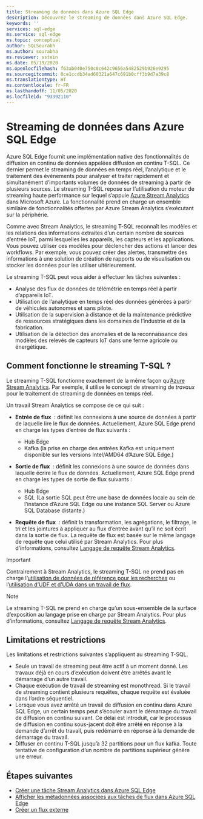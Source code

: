 ```yaml
---
title: Streaming de données dans Azure SQL Edge
description: Découvrez le streaming de données dans Azure SQL Edge.
keywords: ''
services: sql-edge
ms.service: sql-edge
ms.topic: conceptual
author: SQLSourabh
ms.author: sourabha
ms.reviewer: sstein
ms.date: 05/19/2020
ms.openlocfilehash: f63ab040e750c0c642c9656a5482529b926e9295
ms.sourcegitcommit: 0ce1ccdb34ad60321a647c691b0cff3b9d7a39c8
ms.translationtype: HT
ms.contentlocale: fr-FR
ms.lasthandoff: 11/05/2020
ms.locfileid: "93392110"
---
```

# <a name="data-streaming-in-azure-sql-edge"></a>Streaming de données dans Azure SQL Edge

Azure SQL Edge fournit une implémentation native des fonctionnalités de diffusion en continu de données appelées diffusion en continu T-SQL. Ce dernier permet le streaming de données en temps réel, l’analytique et le traitement des événements pour analyser et traiter rapidement et simultanément d’importants volumes de données de streaming à partir de plusieurs sources. Le streaming T-SQL repose sur l’utilisation du moteur de streaming haute performance sur lequel s’appuie [Azure Stream Analytics](../stream-analytics/stream-analytics-introduction.md) dans Microsoft Azure. La fonctionnalité prend en charge un ensemble similaire de fonctionnalités offertes par Azure Stream Analytics s’exécutant sur la périphérie.

Comme avec Stream Analytics, le streaming T-SQL reconnaît les modèles et les relations des informations extraites d’un certain nombre de sources d’entrée IoT, parmi lesquelles les appareils, les capteurs et les applications. Vous pouvez utiliser ces modèles pour déclencher des actions et lancer des workflows. Par exemple, vous pouvez créer des alertes, transmettre des informations à une solution de création de rapports ou de visualisation ou stocker les données pour les utiliser ultérieurement. 

Le streaming T-SQL peut vous aider à effectuer les tâches suivantes :

* Analyse des flux de données de télémétrie en temps réel à partir d’appareils IoT.
* Utilisation de l’analytique en temps réel des données générées à partir de véhicules autonomes et sans pilote.
* Utilisation de la supervision à distance et de la maintenance prédictive de ressources stratégiques dans les domaines de l’industrie et de la fabrication.
* Utilisation de la détection des anomalies et de la reconnaissance des modèles des relevés de capteurs IoT dans une ferme agricole ou énergétique.

## <a name="how-does-t-sql-streaming-work"></a>Comment fonctionne le streaming T-SQL ?

Le streaming T-SQL fonctionne exactement de la même façon qu’[Azure Stream Analytics](../stream-analytics/stream-analytics-introduction.md#how-does-stream-analytics-work). Par exemple, il utilise le concept de streaming de *travaux* pour le traitement de streaming de données en temps réel. 

Un travail Stream Analytics se compose de ce qui suit :

- **Entrée de flux**  : définit les connexions à une source de données à partir de laquelle lire le flux de données. Actuellement, Azure SQL Edge prend en charge les types d’entrée de flux suivants :
    - Hub Edge
    - Kafka (la prise en charge des entrées Kafka est uniquement disponible sur les versions Intel/AMD64 d’Azure SQL Edge.)

- **Sortie de flux**  : définit les connexions à une source de données dans laquelle écrire le flux de données. Actuellement, Azure SQL Edge prend en charge les types de sortie de flux suivants :
    - Hub Edge
    - SQL (La sortie SQL peut être une base de données locale au sein de l’instance d’Azure SQL Edge ou une instance SQL Server ou Azure SQL Database distante.) 

- **Requête de flux**  : définit la transformation, les agrégations, le filtrage, le tri et les jointures à appliquer au flux d’entrée avant qu’il ne soit écrit dans la sortie de flux. La requête de flux est basée sur le même langage de requête que celui utilisé par Stream Analytics. Pour plus d’informations, consultez [Langage de requête Stream Analytics](/stream-analytics-query/stream-analytics-query-language-reference).

> [!IMPORTANT]
> Contrairement à Stream Analytics, le streaming T-SQL ne prend pas en charge l’[utilisation de données de référence pour les recherches](../stream-analytics/stream-analytics-use-reference-data.md) ou l’[utilisation d’UDF et d’UDA dans un travail de flux](../stream-analytics/streaming-technologies.md#you-want-to-write-udfs-udas-and-custom-deserializers-in-a-language-other-than-javascript-or-c).

> [!NOTE]
> Le streaming T-SQL ne prend en charge qu’un sous-ensemble de la surface d’exposition au langage prise en charge par Stream Analytics. Pour plus d’informations, consultez [Langage de requête Stream Analytics](/stream-analytics-query/stream-analytics-query-language-reference).

## <a name="limitations-and-restrictions"></a>Limitations et restrictions

Les limitations et restrictions suivantes s’appliquent au streaming T-SQL. 

- Seule un travail de streaming peut être actif à un moment donné. Les travaux déjà en cours d’exécution doivent être arrêtés avant le démarrage d’un autre travail.
- Chaque exécution de travail de streaming est monothread. Si le travail de streaming contient plusieurs requêtes, chaque requête est évaluée dans l’ordre séquentiel.
- Lorsque vous avez arrêté un travail de diffusion en continu dans Azure SQL Edge, un certain temps peut s’écouler avant le démarrage du travail de diffusion en continu suivant. Ce délai est introduit, car le processus de diffusion en continu sous-jacent doit être arrêté en réponse à la demande d’arrêt du travail, puis redémarré en réponse à la demande de démarrage du travail. 
- Diffuser en continu T-SQL jusqu’à 32 partitions pour un flux kafka. Toute tentative de configuration d’un nombre de partitions supérieur génère une erreur. 

## <a name="next-steps"></a>Étapes suivantes

- [Créer une tâche Stream Analytics dans Azure SQL Edge](create-stream-analytics-job.md)
- [Afficher les métadonnées associées aux tâches de flux dans Azure SQL Edge ](streaming-catalog-views.md)
- [Créer un flux externe](create-external-stream-transact-sql.md)